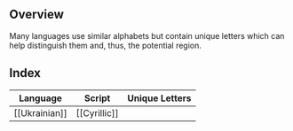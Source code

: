 ## **Overview**
Many languages use similar alphabets but contain unique letters which can help distinguish them and, thus, the potential region.

## **Index**

| Language      | Script       | Unique Letters |
| ------------- | ------------ | -------------- |
| [[Ukrainian]] | [[Cyrillic]] |                |
